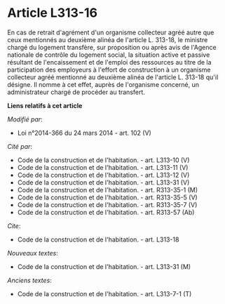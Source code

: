 # Article L313-16

En cas de retrait d'agrément d'un organisme collecteur agréé autre que ceux mentionnés au deuxième alinéa de l'article L.
313-18, le ministre chargé du logement transfère, sur proposition ou après avis de l'Agence nationale de contrôle du logement
social, la situation active et passive résultant de l'encaissement et de l'emploi des ressources au titre de la participation
des employeurs à l'effort de construction à un organisme collecteur agréé mentionné au deuxième alinéa de l'article L. 313-18
qu'il désigne. Il nomme à cet effet, auprès de l'organisme concerné, un administrateur chargé de procéder au transfert.

**Liens relatifs à cet article**

_Modifié par_:

  - Loi n°2014-366 du 24 mars 2014 - art. 102 (V)

_Cité par_:

  - Code de la construction et de l'habitation. - art. L313-10 (V)
  - Code de la construction et de l'habitation. - art. L313-11 (V)
  - Code de la construction et de l'habitation. - art. L313-12 (V)
  - Code de la construction et de l'habitation. - art. L313-31 (V)
  - Code de la construction et de l'habitation. - art. R313-35-1 (M)
  - Code de la construction et de l'habitation. - art. R313-35-5 (V)
  - Code de la construction et de l'habitation. - art. R313-35-7 (V)
  - Code de la construction et de l'habitation. - art. R313-57 (Ab)

_Cite_:

  - Code de la construction et de l'habitation. - art. L313-18

_Nouveaux textes_:

  - Code de la construction et de l'habitation. - art. L313-31 (M)

_Anciens textes_:

  - Code de la construction et de l'habitation. - art. L313-7-1 (T)
